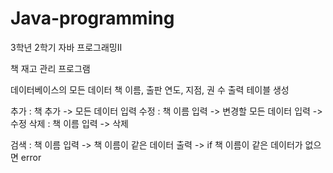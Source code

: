 # Java-programming
3학년 2학기 자바 프로그래밍II 


책 재고 관리 프로그램

데이터베이스의 모든 데이터
책 이름, 출판 연도, 지점, 권 수 출력 테이블 생성

추가 : 책 추가 -> 모든 데이터 입력
수정 : 책 이름 입력 -> 변경할 모든 데이터 입력 -> 수정
삭제 : 책 이름 입력 -> 삭제

검색 : 책 이름 입력 -> 책 이름이 같은 데이터 출력 -> if 책 이름이 같은 데이터가 없으면 error
